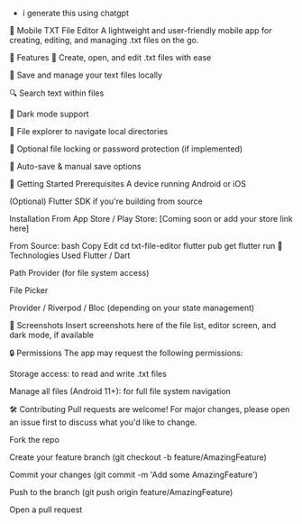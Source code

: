 - i generate this using chatgpt

📄 Mobile TXT File Editor
A lightweight and user-friendly mobile app for creating, editing, and managing .txt files on the go.

📱 Features
📝 Create, open, and edit .txt files with ease

💾 Save and manage your text files locally

🔍 Search text within files

🌙 Dark mode support

📂 File explorer to navigate local directories

🔐 Optional file locking or password protection (if implemented)

🔄 Auto-save & manual save options

🚀 Getting Started
Prerequisites
A device running Android or iOS

(Optional) Flutter SDK if you're building from source

Installation
From App Store / Play Store:
[Coming soon or add your store link here]

From Source:
bash
Copy
Edit
cd txt-file-editor
flutter pub get
flutter run
🧩 Technologies Used
Flutter / Dart

Path Provider (for file system access)

File Picker

Provider / Riverpod / Bloc (depending on your state management)

📸 Screenshots
Insert screenshots here of the file list, editor screen, and dark mode, if available

🔒 Permissions
The app may request the following permissions:

Storage access: to read and write .txt files

Manage all files (Android 11+): for full file system navigation

🛠️ Contributing
Pull requests are welcome! For major changes, please open an issue first to discuss what you'd like to change.

Fork the repo

Create your feature branch (git checkout -b feature/AmazingFeature)

Commit your changes (git commit -m 'Add some AmazingFeature')

Push to the branch (git push origin feature/AmazingFeature)

Open a pull request

